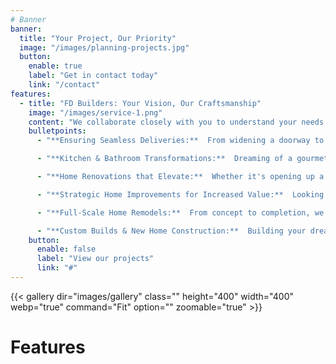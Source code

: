```yaml
---
# Banner
banner:
  title: "Your Project, Our Priority"
  image: "/images/planning-projects.jpg"
  button:
    enable: true
    label: "Get in contact today"
    link: "/contact"
features:
  - title: "FD Builders: Your Vision, Our Craftsmanship"
    image: "/images/service-1.png"
    content: "We collaborate closely with you to understand your needs and deliver exceptional results on every project"
    bulletpoints:
      - "**Ensuring Seamless Deliveries:**  From widening a doorway to installing a custom-built door, we handle the small details that make a big difference, like ensuring your new couch fits perfectly through the entryway.  Your Vision, Our Craftsmanship makes moving day stress-free."

      - "**Kitchen & Bathroom Transformations:**  Dreaming of a gourmet kitchen or a spa-like bathroom?  We bring your vision to life with expert design and meticulous craftsmanship, creating spaces you'll love for years to come.  Your Vision, Our Craftsmanship shines in every tile and cabinet."

      - "**Home Renovations that Elevate:**  Whether it's opening up a floor plan or adding a new room, we transform houses into homes.  Your Vision, Our Craftsmanship adds value and comfort to your everyday life."

      - "**Strategic Home Improvements for Increased Value:**  Looking to boost your home's curb appeal and market value?  We guide you through smart renovations that maximize your return on investment.  Your Vision, Our Craftsmanship builds equity and enhances your lifestyle."

      - "**Full-Scale Home Remodels:**  From concept to completion, we manage every aspect of your full home remodel, ensuring a seamless and stress-free experience.  Your Vision, Our Craftsmanship creates the home you've always dreamed of."

      - "**Custom Builds & New Home Construction:**  Building your dream home from the ground up?  We bring your vision to life with exceptional craftsmanship and attention to detail.  Your Vision, Our Craftsmanship builds legacies."
    button:
      enable: false
      label: "View our projects"
      link: "#"
---
```


{{< gallery dir="images/gallery" class="" height="400" width="400" webp="true" command="Fit" option="" zoomable="true" >}}

# Features
